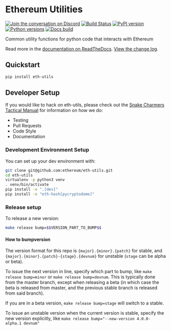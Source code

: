 # Ethereum Utilities

[![Join the conversation on Discord](https://img.shields.io/discord/809793915578089484?color=blue&label=chat&logo=discord&logoColor=white)](https://discord.gg/GHryRvPB84)
[![Build Status](https://circleci.com/gh/ethereum/eth-utils.svg?style=shield)](https://circleci.com/gh/ethereum/eth-utils)
[![PyPI version](https://badge.fury.io/py/eth-utils.svg)](https://badge.fury.io/py/eth-utils)
[![Python versions](https://img.shields.io/pypi/pyversions/eth-utils.svg)](https://pypi.python.org/pypi/eth-utils)
[![Docs build](https://readthedocs.org/projects/eth-utils/badge/?version=latest)](https://eth-utils.readthedocs.io/en/latest/?badge=latest)
   

Common utility functions for python code that interacts with Ethereum

Read more in the [documentation on ReadTheDocs](https://eth-utils.readthedocs.io/). [View the change log](https://eth-utils.readthedocs.io/en/latest/release_notes.html).

## Quickstart

```sh
pip install eth-utils
```

## Developer Setup

If you would like to hack on eth-utils, please check out the [Snake Charmers
Tactical Manual](https://github.com/ethereum/snake-charmers-tactical-manual)
for information on how we do:

- Testing
- Pull Requests
- Code Style
- Documentation

### Development Environment Setup

You can set up your dev environment with:

```sh
git clone git@github.com:ethereum/eth-utils.git
cd eth-utils
virtualenv -p python3 venv
. venv/bin/activate
pip install -e ".[dev]"
pip install -e "eth-hash[pycryptodome]"
```

### Release setup

To release a new version:

```sh
make release bump=$$VERSION_PART_TO_BUMP$$
```

#### How to bumpversion

The version format for this repo is `{major}.{minor}.{patch}` for stable, and
`{major}.{minor}.{patch}-{stage}.{devnum}` for unstable (`stage` can be alpha or beta).

To issue the next version in line, specify which part to bump,
like `make release bump=minor` or `make release bump=devnum`. This is typically done from the
master branch, except when releasing a beta (in which case the beta is released from master,
and the previous stable branch is released from said branch).

If you are in a beta version, `make release bump=stage` will switch to a stable.

To issue an unstable version when the current version is stable, specify the
new version explicitly, like `make release bump="--new-version 4.0.0-alpha.1 devnum"`

